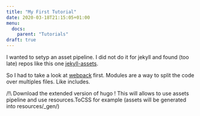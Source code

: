 ```yaml
---
title: "My First Tutorial"
date: 2020-03-18T21:15:05+01:00
menu:
  docs:
    parent: "Tutorials"
draft: true
---
```


I wanted to setyp an asset pipeline. I did not do it for jekyll and found (too late) repos like this one [jekyll-assets](https://github.com/envygeeks/jekyll-assets).

So I had to take a look at [webpack](https://webpack.js.org) first.
Modules are a way to split the code over multiples files. Like includes.

/!\ Download the extended version of hugo !
This will allows to use assets pipeline and use resources.ToCSS for example (assets will be generated into resources/_gen/)